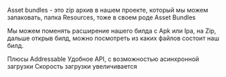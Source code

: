 Asset bundles - это zip архив в нашем проекте, который мы можем запаковать, папка Resources, тоже в своем роде Asset Bundles

Мы можем поменять расширение нашего билда с Apk или Ipa, на Zip, дальше открыв билд, можно посмотреть из каких файлов состоит наш билд.

Плюсы Addressable
Удобное API, с возможностью асинхронной загрузки
Скорость загрузки увеличивается
